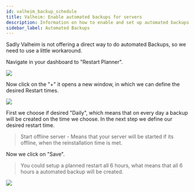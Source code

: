 ```yaml
---
id: valheim_backup_schedule
title: Valheim: Enable automated backups for servers
description: Information on how to enable and set up automated backups for your Valheim server from ZAP-Hosting - ZAP-Hosting.com documentation
sidebar_label: Automated Backups
---
```


Sadly Valheim is not offering a direct way to do automated Backups, so we need to use a little workaround. 

Navigate in your dashboard to "Restart Planner".

![](https://screensaver01.zap-hosting.com/index.php/s/fs4teZC6CXqNqso/preview)

Now click on the "+" it opens a new window, in which we can define the desired Restart times.

![](https://screensaver01.zap-hosting.com/index.php/s/nqnWAJXNNm5DoXW/preview)

First we choose if desired "Daily", which means that on every day a backup will be created on the time we choose.
In the next step we define our desired restart time.

> Start offline server - Means that your server will be started if its offline, when the reinstallation time is met.

Now we click on "Save".

> You could setup a planned restart all 6 hours, what means that all 6 hours a automated backup will be created.

![](https://screensaver01.zap-hosting.com/index.php/s/pNrWw9P2TLHCQ8c/preview)

